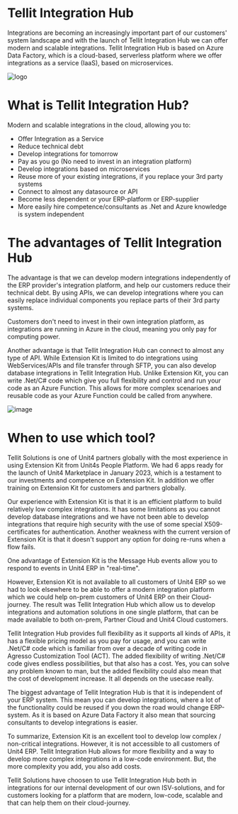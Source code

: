 # Tellit Integration Hub

Integrations are becoming an increasingly important part of our customers' system landscape and with the launch of Tellit Integration Hub we can offer modern and scalable integrations. Tellit Integration Hub is based on Azure Data Factory, which is a cloud-based, serverless platform where we offer integrations as a service (IaaS), based on microservices.

![logo](https://user-images.githubusercontent.com/112073908/219849723-51d2b7fe-427c-4978-8375-de881e1af79f.png)


# What is Tellit Integration Hub?

Modern and scalable integrations in the cloud, allowing you to:

- Offer Integration as a Service
- Reduce technical debt
- Develop integrations for tomorrow
- Pay as you go (No need to invest in an integration platform)
- Develop integrations based on microservices
- Reuse more of your existing integrations, if you replace your 3rd party systems
- Connect to almost any datasource or API
- Become less dependent or your ERP-platform or ERP-supplier
- More easily hire competence/consultants as .Net and Azure knowledge is system independent


# The advantages of Tellit Integration Hub

The advantage is that we can develop modern integrations independently of the ERP provider's integration platform, and help our customers reduce their technical debt. By using APIs, we can develop integrations where you can easily replace individual components you replace parts of their 3rd party systems.

Customers don't need to invest in their own integration platform, as integrations are running in Azure in the cloud, meaning you only pay for computing power.

Another advantage is that Tellit Integration Hub can connect to almost any type of API.
While Extension Kit is limited to do integrations using WebServices/APIs and file transfer through SFTP, you can also develop database integrations in Tellit Integration Hub. Unlike Extension Kit, you can write .Net/C# code which give you full flexibility and control and run your code as an Azure Function.
This allows for more complex scenarioes and reusable code as your Azure Function could be called from anywhere.

![image](https://user-images.githubusercontent.com/112073908/219850431-615bbf95-0698-4fd1-8e8c-a86903216f49.png)


# When to use which tool?

Tellit Solutions is one of Unit4 partners globally with the most experience in using Extension Kit from Unit4s People Platform.
We had 6 apps ready for the launch of Unit4 Marketplace in January 2023, which is a testament to our investments and competence on Extension Kit.
In addition we offer training on Extension Kit for customers and partners globally.

Our experience with Extension Kit is that it is an efficient platform to build relatively low complex integrations. It has some limitations as you cannot develop database integrations and we have not been able to develop integrations that require high security with the use of some special X509-certificates for authentication. Another weakness with the current version of Extension Kit is that it doesn't support any option for doing re-runs when a flow fails.

One advantage of Extension Kit is the Message Hub events allow you to respond to events in Unit4 ERP in "real-time".

However, Extension Kit is not available to all customers of Unit4 ERP so we had to look elsewhere to be able to offer a modern integration platform which we could help on-prem customers of Unit4 ERP on their Cloud-journey. The result was Tellit Integration Hub which allow us to develop integrations and automation solutions in one single platform, that can be made available to both on-prem, Partner Cloud and Unit4 Cloud customers.

Tellit Integration Hub provides full flexibility as it supports all kinds of APIs, it has a flexible pricing model as you pay for usage, and you can write .Net/C# code which is familiar from over a decade of writing code in Agresso Customization Tool (ACT). The added flexibility of writing .Net/C# code gives endless possibilities, but that also has a cost. Yes, you can solve any problem known to man, but the added flexibility could also mean that the cost of development increase. It all depends on the usecase really.

The biggest advantage of Tellit Integration Hub is that it is independent of your ERP system. This mean you can develop integrations, where a lot of the functionality could be reused if you down the road would change ERP-system. As it is based on Azure Data Factory it also mean that sourcing consultants to develop integrations is easier.

To summarize, Extension Kit is an excellent tool to develop low complex / non-critical integrations. However, it is not accessible to all customers of Unit4 ERP.
Tellit Integration Hub allows for more flexibility and a way to develop more complex integrations in a low-code environment. But, the more complexity you add, you also add costs.

Tellit Solutions have choosen to use Tellit Integration Hub both in integrations for our internal development of our own ISV-solutions, and for customers looking for a platform that are modern, low-code, scalable and that can help them on their cloud-journey.


